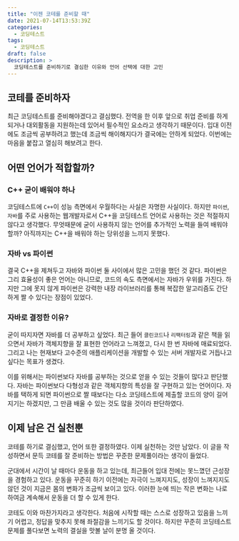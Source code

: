 ```yaml
---
title: "이젠 코테를 준비할 때"
date: 2021-07-14T13:53:39Z
categories:
  - 코딩테스트
tags:
  - 코딩테스트
draft: false
description: >
  코딩테스트를 준비하기로 결심한 이유와 언어 선택에 대한 고민
---
```


코테를 준비하자
---

최근 코딩테스트를 준비해야겠다고 결심했다. 전역을 한 이후 앞으로 취업 준비를 하게 되거나 대외활동을 지원하는데 있어서 필수적인 요소라고 생각하기 때문이다. 입대 이전에도 조금씩 공부하려고 했는데 조금씩 해이해지다가 결국에는 안하게 되었다. 이번에는 마음을 붙잡고 열심히 해보려고 한다.

어떤 언어가 적합할까?
---

### C++ 굳이 배워야 하나

코딩테스트에 `C++`이 성능 측면에서 우월하다는 사실은 자명한 사실이다. 하지만 `파이썬`, `자바`를 주로 사용하는 웹개발자로서 C++을 코딩테스트 언어로 사용하는 것은 적절하지 않다고 생각했다. 무엇때문에 굳이 사용하지 않는 언어를 추가적인 노력을 들여 배워야 할까? 아직까지는 C++을 배워야 하는 당위성을 느끼지 못했다.

### 자바 vs 파이썬

결국 C++을 제쳐두고 자바와 파이썬 둘 사이에서 많은 고민을 했던 것 같다. 파이썬은 그리 효율성이 좋은 언어는 아니므로, 코드의 속도 측면에서는 자바가 우위를 가진다. 하지만 그에 못지 않게 파이썬은 강력한 내장 라이브러리를 통해 복잡한 알고리즘도 간단하게 짤 수 있다는 장점이 있었다.

### 자바로 결정한 이유?

굳이 따지자면 자바를 더 공부하고 싶었다. 최근 들어 `클린코드`나 `리팩터링`과 같은 책을 읽으면서 자바가 객체지향을 잘 표현한 언어라고 느껴졌고, 다시 한 번 자바에 매료되었다. 그리고 나는 현재보다 고수준의 애플리케이션을 개발할 수 있는 서버 개발자로 거듭나고 싶다는 목표가 생겼다.

이를 위해서는 파이썬보다 자바를 공부하는 것으로 얻을 수 있는 것들이 많다고 판단했다. 자바는 파이썬보다 다형성과 같은 객체지향의 특성을 잘 구현하고 있는 언어이다. 자바를 택하게 되면 파이썬으로 짤 때보다는 다소 코딩테스트에 제출할 코드의 양이 길어지기는 하겠지만, 그 만큼 배울 수 있는 것도 많을 것이라 판단하였다.

이제 남은 건 실천뿐
---

코테를 하기로 결심했고, 언어 또한 결정하였다. 이제 실천하는 것만 남았다. 이 글을 작성하면서 문득 코테를 잘 준비하는 방법은 꾸준한 문제풀이라는 생각이 들었다.

군대에서 시간이 날 때마다 운동을 하고 있는데, 최근들어 입대 전에는 못느꼈던 근성장을 경험하고 있다. 운동을 꾸준히 하기 이전에는 자극이 느껴지지도, 성장이 느껴지지도 않던 것이 지금은 몸의 변화가 조금씩 보이고 있다. 이러한 눈에 띄는 작은 변화는 나로 하여금 계속해서 운동을 더 할 수 있게 한다.

코테도 이와 마찬가지라고 생각한다. 처음에 시작할 때는 스스로 성장하고 있음을 느끼기 어렵고, 정답을 맞추지 못해 좌절감을 느끼기도 할 것이다. 하지만 꾸준히 코딩테스트 문제를 풀다보면 노력의 결실을 맛볼 날이 분명 올 것이다.